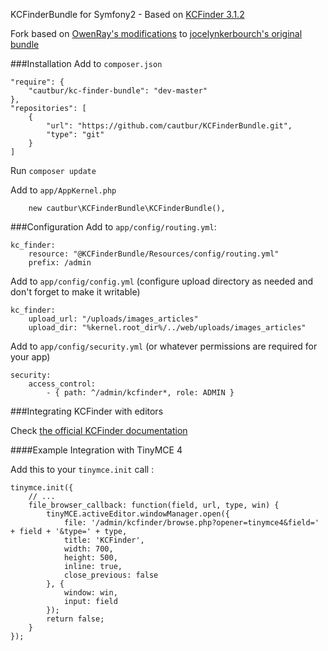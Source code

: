 KCFinderBundle for Symfony2 - Based on [KCFinder 3.1.2](http://kcfinder.sunhater.com)

Fork based on [OwenRay's modifications](https://github.com/OwenRay/KCFinderBundle) to [jocelynkerbourch's original bundle]( https://github.com/jocelynkerbourch/KCFinderBundle)

###Installation
Add to `composer.json`
```
"require": {
    "cautbur/kc-finder-bundle": "dev-master"
},
"repositories": [
    {
        "url": "https://github.com/cautbur/KCFinderBundle.git",
        "type": "git"
    }
]
```

Run `composer update`

Add to `app/AppKernel.php`
```
    new cautbur\KCFinderBundle\KCFinderBundle(),
```

###Configuration
Add to `app/config/routing.yml`:
```
kc_finder: 
    resource: "@KCFinderBundle/Resources/config/routing.yml" 
    prefix: /admin
```

Add to `app/config/config.yml` (configure upload directory as needed and don't forget to make it writable)
```
kc_finder:
    upload_url: "/uploads/images_articles"
    upload_dir: "%kernel.root_dir%/../web/uploads/images_articles"
```

Add to `app/config/security.yml` (or whatever permissions are required for your app)
```
security:
    access_control:
        - { path: ^/admin/kcfinder*, role: ADMIN }
```

###Integrating KCFinder with editors

Check [the official KCFinder documentation](http://kcfinder.sunhater.com/integrate)

####Example Integration with TinyMCE 4

Add this to your `tinymce.init` call :
```
tinymce.init({
    // ...
    file_browser_callback: function(field, url, type, win) {
        tinyMCE.activeEditor.windowManager.open({
            file: '/admin/kcfinder/browse.php?opener=tinymce4&field=' + field + '&type=' + type,
            title: 'KCFinder',
            width: 700,
            height: 500,
            inline: true,
            close_previous: false
        }, {
            window: win,
            input: field
        });
        return false;
    }
});
```
